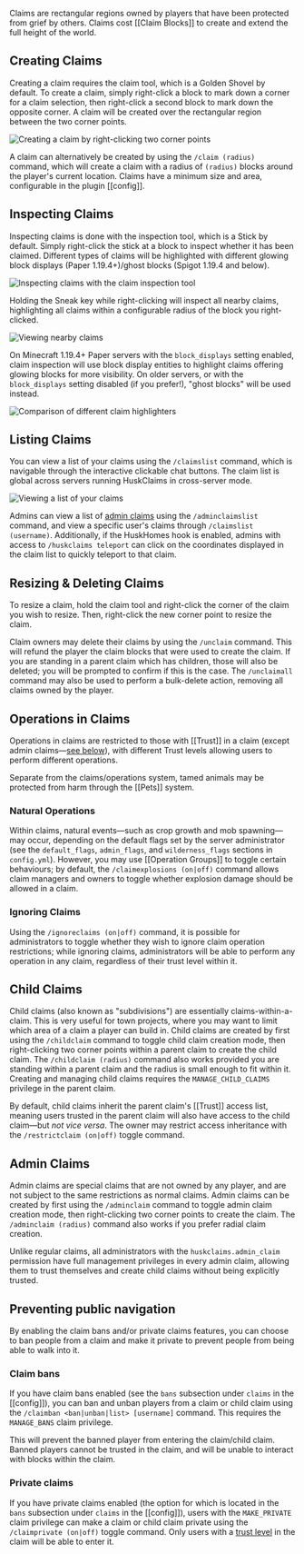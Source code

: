 Claims are rectangular regions owned by players that have been protected from grief by others. Claims cost [[Claim Blocks]] to create and extend the full height of the world.

## Creating Claims
Creating a claim requires the claim tool, which is a Golden Shovel by default. To create a claim, simply right-click a block to mark down a corner for a claim selection, then right-click a second block to mark down the opposite corner. A claim will be created over the rectangular region between the two corner points.

![Creating a claim by right-clicking two corner points](https://raw.githubusercontent.com/WiIIiam278/HuskClaims/master/images/claiming_land.gif)

A claim can alternatively be created by using the `/claim (radius)` command, which will create a claim with a radius of `(radius)` blocks around the player's current location. Claims have a minimum size and area, configurable in the plugin [[config]].

## Inspecting Claims
Inspecting claims is done with the inspection tool, which is a Stick by default. Simply right-click the stick at a block to inspect whether it has been claimed. Different types of claims will be highlighted with different glowing block displays (Paper 1.19.4+)/ghost blocks (Spigot 1.19.4 and below).

![Inspecting claims with the claim inspection tool](https://raw.githubusercontent.com/WiIIiam278/HuskClaims/master/images/inspecting_claims.gif)

Holding the Sneak key while right-clicking will inspect all nearby claims, highlighting all claims within a configurable radius of the block you right-clicked.

![Viewing nearby claims](https://raw.githubusercontent.com/WiIIiam278/HuskClaims/master/images/inspecting_nearby_claims.gif)

On Minecraft 1.19.4+ Paper servers with the `block_displays` setting enabled, claim inspection will use block display entities to highlight claims offering glowing blocks for more visibility. On older servers, or with the `block_displays` setting disabled (if you prefer!), "ghost blocks" will be used instead.

![Comparison of different claim highlighters](https://raw.githubusercontent.com/WiIIiam278/HuskClaims/master/images/highlighter_types.png)

## Listing Claims
You can view a list of your claims using the `/claimslist` command, which is navigable through the interactive clickable chat buttons. The claim list is global across servers running HuskClaims in cross-server mode.

![Viewing a list of your claims](https://raw.githubusercontent.com/WiIIiam278/HuskClaims/master/images/listing_claims.gif)

Admins can view a list of [admin claims](#admin-claims) using the `/adminclaimslist` command, and view a specific user's claims through `/claimslist (username)`. Additionally, if the HuskHomes hook is enabled, admins with access to `/huskclaims teleport` can click on the coordinates displayed in the claim list to quickly teleport to that claim.

## Resizing & Deleting Claims
To resize a claim, hold the claim tool and right-click the corner of the claim you wish to resize. Then, right-click the new corner point to resize the claim.

Claim owners may delete their claims by using the `/unclaim` command. This will refund the player the claim blocks that were used to create the claim. If you are standing in a parent claim which has children, those will also be deleted; you will be prompted to confirm if this is the case. The `/unclaimall` command may also be used to perform a bulk-delete action, removing all claims owned by the player.

## Operations in Claims
Operations in claims are restricted to those with [[Trust]] in a claim (except admin claims&mdash;[see below](#admin-claims)), with different Trust levels allowing users to perform different operations.

Separate from the claims/operations system, tamed animals may be protected from harm through the [[Pets]] system.

### Natural Operations
Within claims, natural events&mdash;such as crop growth and mob spawning&mdash;may occur, depending on the default flags set by the server administrator (see the `default_flags`, `admin_flags`, and `wilderness_flags` sections in `config.yml`). However, you may use [[Operation Groups]] to toggle certain behaviours; by default, the `/claimexplosions (on|off)` command allows claim managers and owners to toggle whether explosion damage should be allowed in a claim. 

### Ignoring Claims
Using the `/ignoreclaims (on|off)` command, it is possible for administrators to toggle whether they wish to ignore claim operation restrictions; while ignoring claims, administrators will be able to perform any operation in any claim, regardless of their trust level within it.

## Child Claims
Child claims (also known as "subdivisions") are essentially claims-within-a-claim. This is very useful for town projects, where you may want to limit which area of a claim a player can build in. Child claims are created by first using the `/childclaim` command to toggle child claim creation mode, then right-clicking two corner points within a parent claim to create the child claim. The `/childclaim (radius)` command also works provided you are standing within a parent claim and the radius is small enough to fit within it. Creating and managing child claims requires the `MANAGE_CHILD_CLAIMS` privilege in the parent claim.

By default, child claims inherit the parent claim's [[Trust]] access list, meaning users trusted in the parent claim will also have access to the child claim&mdash;but _not vice versa_. The owner may restrict access inheritance with the `/restrictclaim (on|off)` toggle command.

## Admin Claims
Admin claims are special claims that are not owned by any player, and are not subject to the same restrictions as normal claims. Admin claims can be created by first using the `/adminclaim` command to toggle admin claim creation mode, then right-clicking two corner points to create the claim. The `/adminclaim (radius)` command also works if you prefer radial claim creation.

Unlike regular claims, all administrators with the `huskclaims.admin_claim` permission have full management privileges in every admin claim, allowing them to trust themselves and create child claims without being explicitly trusted.

## Preventing public navigation
By enabling the claim bans and/or private claims features, you can choose to ban people from a claim and make it private to prevent people from being able to walk into it.

### Claim bans
If you have claim bans enabled (see the `bans` subsection under `claims` in the [[config]]), you can ban and unban players from a claim or child claim using the `/claimban <ban|unban|list> [username]` command. This requires the `MANAGE_BANS` claim privilege.

This will prevent the banned player from entering the claim/child claim. Banned players cannot be trusted in the claim, and will be unable to interact with blocks within the claim.

### Private claims
If you have private claims enabled (the option for which is located in the `bans` subsection under `claims` in the [[config]]), users with the `MAKE_PRIVATE` claim privilege can make a claim or child claim private using the `/claimprivate (on|off)` toggle command. Only users with a [trust level](trust#trust-levels) in the claim will be able to enter it.
